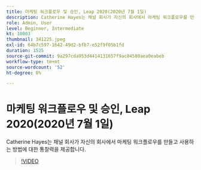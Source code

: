 ```yaml
---
title: 마케팅 워크플로우 및 승인, Leap 2020(2020년 7월 1일)
description: Catherine Hayes는 채널 회사가 자신의 회사에서 마케팅 워크플로우를 만들고 사용하는 방법에 대한 통찰력을 제공합니다.
role: Admin, User
level: Beginner, Intermediate
kt: 10003
thumbnail: 341225.jpeg
exl-id: 64b7c597-1642-49d2-bfb7-e52f9f05b1fd
duration: 1525
source-git-commit: 9a297cda953d4414131657f9ac84580aea0eabeb
workflow-type: tm+mt
source-wordcount: '52'
ht-degree: 0%

---
```


# 마케팅 워크플로우 및 승인, Leap 2020(2020년 7월 1일)

Catherine Hayes는 채널 회사가 자신의 회사에서 마케팅 워크플로우를 만들고 사용하는 방법에 대한 통찰력을 제공합니다.

>[!VIDEO](https://video.tv.adobe.com/v/341225/?quality=12&learn=on)

